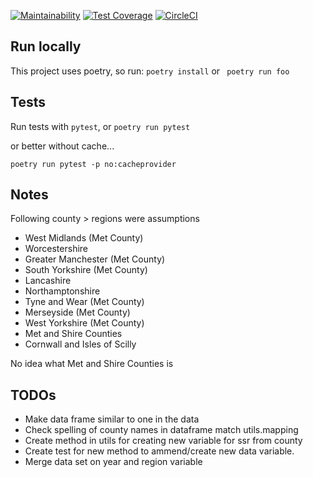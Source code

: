 [![Maintainability](https://api.codeclimate.com/v1/badges/368dc1652646431ef8ff/maintainability)](https://codeclimate.com/github/kevinhowbrook/county-to-region-mapping/maintainability) [![Test Coverage](https://api.codeclimate.com/v1/badges/368dc1652646431ef8ff/test_coverage)](https://codeclimate.com/github/kevinhowbrook/county-to-region-mapping/test_coverage) [![CircleCI](https://circleci.com/gh/kevinhowbrook/county-to-region-mapping.svg?style=svg)](https://circleci.com/gh/kevinhowbrook/county-to-region-mapping)

## Run locally

This project uses poetry, so run:
```poetry install```
or
``` poetry run foo```

## Tests

Run tests with `pytest`, or `poetry run pytest`

or better without cache...

```poetry run pytest -p no:cacheprovider```

## Notes

Following county > regions were assumptions
 - West Midlands (Met County)
 - Worcestershire
 - Greater Manchester (Met County)
 - South Yorkshire (Met County)
 - Lancashire
 - Northamptonshire
 - Tyne and Wear (Met County)
 - Merseyside (Met County)
 - West Yorkshire (Met County)
 - Met and Shire Counties
 - Cornwall and Isles of Scilly

No idea what Met and Shire Counties is

## TODOs
- Make data frame similar to one in the data
 - Check spelling of county names in dataframe match utils.mapping
- Create method in utils for creating new variable for ssr from county
- Create test for new method to ammend/create new data variable.
- Merge data set on year and region variable

